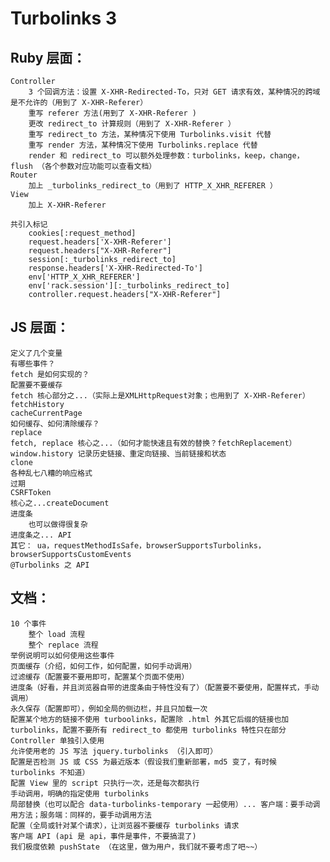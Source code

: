 # Turbolinks 3

## Ruby 层面：

	Controller
		3 个回调方法：设置 X-XHR-Redirected-To，只对 GET 请求有效，某种情况的跨域是不允许的（用到了 X-XHR-Referer）
		重写 referer 方法(用到了 X-XHR-Referer )
		更改 redirect_to 计算规则（用到了 X-XHR-Referer ）
		重写 redirect_to 方法，某种情况下使用 Turbolinks.visit 代替
		重写 render 方法，某种情况下使用 Turbolinks.replace 代替
		render 和 redirect_to 可以额外处理参数：turbolinks，keep，change，flush （各个参数对应功能可以查看文档）
	Router
		加上 _turbolinks_redirect_to（用到了 HTTP_X_XHR_REFERER ）
	View
		加上 X-XHR-Referer

	共引入标记
		cookies[:request_method]
		request.headers['X-XHR-Referer']
		request.headers["X-XHR-Referer"]
		session[:_turbolinks_redirect_to]
		response.headers['X-XHR-Redirected-To']
		env['HTTP_X_XHR_REFERER']
		env['rack.session'][:_turbolinks_redirect_to]
		controller.request.headers["X-XHR-Referer"]


## JS 层面：
	定义了几个变量
	有哪些事件？
	fetch 是如何实现的？
	配置要不要缓存
	fetch 核心部分之...（实际上是XMLHttpRequest对象；也用到了 X-XHR-Referer）
	fetchHistory
	cacheCurrentPage
	如何缓存、如何清除缓存？
	replace
	fetch, replace 核心之...（如何才能快速且有效的替换？fetchReplacement）
	window.history 记录历史链接、重定向链接、当前链接和状态
	clone
	各种乱七八糟的响应格式
	过期
	CSRFToken
	核心之...createDocument
	进度条
		也可以做得很复杂
	进度条之... API
	其它：	ua，requestMethodIsSafe，browserSupportsTurbolinks，browserSupportsCustomEvents
	@Turbolinks 之 API



## 文档：

	10 个事件
		整个 load 流程
		整个 replace 流程
	举例说明可以如何使用这些事件
	页面缓存（介绍，如何工作，如何配置，如何手动调用）
	过滤缓存（配置要不要用即可，配置某个页面不使用）
	进度条（好看，并且浏览器自带的进度条由于特性没有了）（配置要不要使用，配置样式，手动调用）
	永久保存（配置即可），例如全局的侧边栏，并且只加载一次
	配置某个地方的链接不使用 turboolinks，配置除 .html 外其它后缀的链接也加 turbolinks，配置不要所有 redirect_to 都使用 turbolinks 特性只在部分 Controller 单独引入使用
	允许使用老的 JS 写法 jquery.turbolinks （引入即可）
	配置是否检测 JS 或 CSS 为最近版本（假设我们重新部署，md5 变了，有时候 turbolinks 不知道）
	配置 View 里的 script 只执行一次，还是每次都执行
	手动调用，明确的指定使用 turbolinks
	局部替换（也可以配合 data-turbolinks-temporary 一起使用）... 客户端：要手动调用方法；服务端：同样的，要手动调用方法
	配置（全局或针对某个请求），让浏览器不要缓存 turbolinks 请求
	客户端 API (api 是 api，事件是事件，不要搞混了)
	我们极度依赖 pushState （在这里，做为用户，我们就不要考虑了吧~~）















